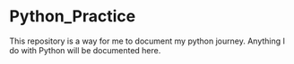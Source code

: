 # Python_Practice
This repository is a way for me to document my python journey. Anything I do with Python will be documented here.
